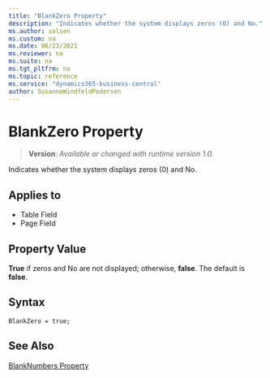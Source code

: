 ```yaml
---
title: "BlankZero Property"
description: "Indicates whether the system displays zeros (0) and No."
ms.author: solsen
ms.custom: na
ms.date: 06/23/2021
ms.reviewer: na
ms.suite: na
ms.tgt_pltfrm: na
ms.topic: reference
ms.service: "dynamics365-business-central"
author: SusanneWindfeldPedersen
---
```

[//]: # (START>DO_NOT_EDIT)
[//]: # (IMPORTANT:Do not edit any of the content between here and the END>DO_NOT_EDIT.)
[//]: # (Any modifications should be made in the .xml files in the ModernDev repo.)
# BlankZero Property
> **Version**: _Available or changed with runtime version 1.0._

Indicates whether the system displays zeros (0) and No.

## Applies to
-   Table Field
-   Page Field

[//]: # (IMPORTANT: END>DO_NOT_EDIT)

## Property Value  
 **True** if zeros and No are not displayed; otherwise, **false**. The default is **false**.  
  
## Syntax
```AL
BlankZero = true;
```

## See Also  
 [BlankNumbers Property](devenv-blanknumbers-property.md)
